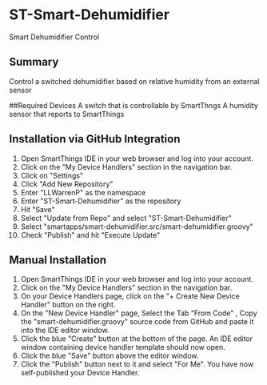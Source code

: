 # ST-Smart-Dehumidifier
Smart Dehumidifier Control

## Summary
Control a switched dehumidifier based on relative humidity from an external sensor

##Required Devices
A switch that is controllable by SmartThngs
A humidity sensor that reports to SmartThings

## Installation via GitHub Integration
1. Open SmartThings IDE in your web browser and log into your account.
2. Click on the "My Device Handlers" section in the navigation bar.
3. Click on "Settings"
4. Click "Add New Repository"
5. Enter "LLWarrenP" as the namespace
6. Enter "ST-Smart-Dehumidifier" as the repository
7. Hit "Save"
8. Select "Update from Repo" and select "ST-Smart-Dehumidifier"
9. Select "smartapps/smart-dehumidifier.src/smart-dehumidifier.groovy"
10. Check "Publish" and hit "Execute Update"

## Manual Installation
1. Open SmartThings IDE in your web browser and log into your account.
2. Click on the "My Device Handlers" section in the navigation bar.
3. On your Device Handlers page, click on the "+ Create New Device Handler" button on the right.
4. On the "New Device Handler" page, Select the Tab "From Code" , Copy the "smart-dehumidifier.groovy" source code from GitHub and paste it into the IDE editor window.
5. Click the blue "Create" button at the bottom of the page. An IDE editor window containing device handler template should now open.
6. Click the blue "Save" button above the editor window.
7. Click the "Publish" button next to it and select "For Me". You have now self-published your Device Handler.
